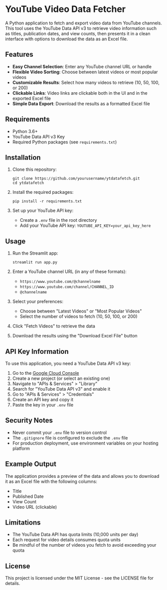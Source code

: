 # YouTube Video Data Fetcher

A Python application to fetch and export video data from YouTube channels. This tool uses the YouTube Data API v3 to retrieve video information such as titles, publication dates, and view counts, then presents it in a clean interface with options to download the data as an Excel file.

## Features

- **Easy Channel Selection**: Enter any YouTube channel URL or handle
- **Flexible Video Sorting**: Choose between latest videos or most popular videos
- **Customizable Results**: Select how many videos to retrieve (10, 50, 100, or 200)
- **Clickable Links**: Video links are clickable both in the UI and in the exported Excel file
- **Simple Data Export**: Download the results as a formatted Excel file

## Requirements

- Python 3.6+
- YouTube Data API v3 Key
- Required Python packages (see `requirements.txt`)

## Installation

1. Clone this repository:
   ```
   git clone https://github.com/yourusername/ytdatafetch.git
   cd ytdatafetch
   ```

2. Install the required packages:
   ```
   pip install -r requirements.txt
   ```

3. Set up your YouTube API key:
   - Create a `.env` file in the root directory
   - Add your YouTube API key: `YOUTUBE_API_KEY=your_api_key_here`

## Usage

1. Run the Streamlit app:
   ```
   streamlit run app.py
   ```

2. Enter a YouTube channel URL (in any of these formats):
   - `https://www.youtube.com/@channelname`
   - `https://www.youtube.com/channel/CHANNEL_ID`
   - `@channelname`

3. Select your preferences:
   - Choose between "Latest Videos" or "Most Popular Videos"
   - Select the number of videos to fetch (10, 50, 100, or 200)

4. Click "Fetch Videos" to retrieve the data

5. Download the results using the "Download Excel File" button

## API Key Information

To use this application, you need a YouTube Data API v3 key:

1. Go to the [Google Cloud Console](https://console.cloud.google.com/)
2. Create a new project (or select an existing one)
3. Navigate to "APIs & Services" > "Library"
4. Search for "YouTube Data API v3" and enable it
5. Go to "APIs & Services" > "Credentials"
6. Create an API key and copy it
7. Paste the key in your `.env` file

## Security Notes

- Never commit your `.env` file to version control
- The `.gitignore` file is configured to exclude the `.env` file
- For production deployment, use environment variables on your hosting platform

## Example Output

The application provides a preview of the data and allows you to download it as an Excel file with the following columns:

- Title
- Published Date
- View Count
- Video URL (clickable)

## Limitations

- The YouTube Data API has quota limits (10,000 units per day)
- Each request for video details consumes quota units
- Be mindful of the number of videos you fetch to avoid exceeding your quota

## License

This project is licensed under the MIT License - see the LICENSE file for details. 